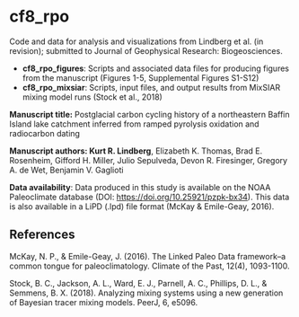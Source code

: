 # cf8_rpo

Code and data for analysis and visualizations from Lindberg et al. (in revision); submitted to Journal of Geophysical Research: Biogeosciences.
- **cf8_rpo_figures**: Scripts and associated data files for producing figures from the manuscript (Figures 1-5, Supplemental Figures S1-S12)
- **cf8_rpo_mixsiar**: Scripts, input files, and output results from MixSIAR mixing model runs (Stock et al., 2018) 

**Manuscript title:** Postglacial carbon cycling history of a northeastern Baffin Island lake catchment inferred from ramped pyrolysis oxidation and radiocarbon dating

**Manuscript authors: Kurt R. Lindberg**, Elizabeth K. Thomas, Brad E. Rosenheim, Gifford H. Miller, Julio Sepulveda, Devon R. Firesinger, Gregory A. de Wet, Benjamin V. Gaglioti

**Data availability**: Data produced in this study is available on the NOAA Paleoclimate database (DOI: https://doi.org/10.25921/pzpk-bx34). This data is also available in a LiPD (.lpd) file format (McKay & Emile-Geay, 2016).

## References
McKay, N. P., & Emile-Geay, J. (2016). The Linked Paleo Data framework–a common tongue for paleoclimatology. Climate of the Past, 12(4), 1093-1100.

Stock, B. C., Jackson, A. L., Ward, E. J., Parnell, A. C., Phillips, D. L., & Semmens, B. X. (2018). Analyzing mixing systems using a new generation of Bayesian tracer mixing models. PeerJ, 6, e5096.
